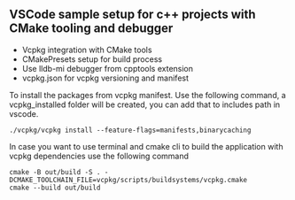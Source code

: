 ## VSCode sample setup for c++ projects with CMake tooling and debugger 

- Vcpkg integration with CMake tools
- CMakePresets setup for build process 
- Use lldb-mi debugger from cpptools extension
- vcpkg.json for vcpkg versioning and manifest

To install the packages from vcpkg manifest. Use the following command, a vcpkg_installed folder will be created, you can add that to includes path in vscode. 
```
./vcpkg/vcpkg install --feature-flags=manifests,binarycaching
```

In case you want to use terminal and cmake cli to build the application with vcpkg dependencies use the following command
```
cmake -B out/build -S . -DCMAKE_TOOLCHAIN_FILE=vcpkg/scripts/buildsystems/vcpkg.cmake
cmake --build out/build
```